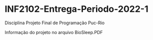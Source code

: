 # INF2102-Entrega-Periodo-2022-1
Disciplina Projeto Final de Programação Puc-Rio

Informação do projeto no arquivo BioSleep.PDF
